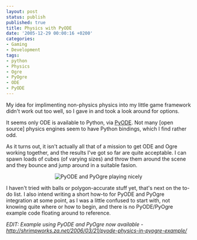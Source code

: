 ```yaml
---
layout: post
status: publish
published: true
title: Physics with PyODE
date: '2005-12-29 00:00:16 +0200'
categories:
- Gaming
- Development
tags:
- python
- Physics
- Ogre
- PyOgre
- ODE
- PyODE
---
```


My idea for implimenting non-physics physics into my little game
framework didn't work out too well, so I gave in and took a look around
for options.

It seems only ODE is available to Python, via
[PyODE](http://pyode.sf.net/). Not many \[open source\] physics engines
seem to have Python bindings, which I find rather odd.

As it turns out, it isn't actually all that of a mission to get ODE and
Ogre working together, and the results I've got so far are quite
acceptable. I can spawn loads of cubes (of varying sizes) and throw them
around the scene and they bounce and jump around in a suitable fasion.

<div align="center">

![PyODE and PyOgre playing nicely](/wp-content/ode_thumb.jpg)

</div>

I haven't tried with balls or polygon-accurate stuff yet, that's next on
the to-do list. I also intend writing a short how-to for PyODE and
PyOgre integration at some point, as I was a little confused to start
with, not knowing quite where or how to begin, and there is no
PyODE/PyOgre example code floating around to reference.

*EDIT: Example using PyODE and PyOgre now available -
http://shrimpworks.za.net/2006/03/21/pyode-physics-in-pyogre-example/*
